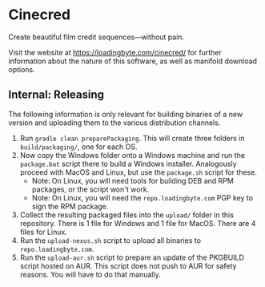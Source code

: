 Cinecred
========

Create beautiful film credit sequences—without pain.

Visit the website at https://loadingbyte.com/cinecred/ for further information about the nature of this software, as well as manifold download options.

## Internal: Releasing

The following information is only relevant for building binaries of a new version and uploading them to the various distribution channels.

1. Run `gradle clean preparePackaging`.
   This will create three folders in `build/packaging/`, one for each OS.
2. Now copy the Windows folder onto a Windows machine and run the `package.bat` script there to build a Windows installer.
   Analogously proceed with MacOS and Linux, but use the `package.sh` script for these.
   * Note: On Linux, you will need tools for building DEB and RPM packages, or the script won't work.
   * Note: On Linux, you will need the `repo.loadingbyte.com` PGP key to sign the RPM package.
3. Collect the resulting packaged files into the `upload/` folder in this repository.
   There is 1 file for Windows and 1 file for MacOS. There are 4 files for Linux.
4. Run the `upload-nexus.sh` script to upload all binaries to `repo.loadingbyte.com`.
5. Run the `upload-aur.sh` script to prepare an update of the PKGBUILD script hosted on AUR.
   This script does not push to AUR for safety reasons.
   You will have to do that manually.
